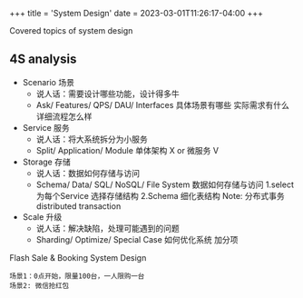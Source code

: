 +++
title = 'System Design'
date = 2023-03-01T11:26:17-04:00
+++

Covered topics of system design
<!--more-->

## 4S analysis
- Scenario 场景
    - 说人话：需要设计哪些功能，设计得多牛
    - Ask/ Features/ QPS/ DAU/ Interfaces
        具体场景有哪些
        实际需求有什么
        详细流程怎么样
- Service 服务
    - 说人话：将大系统拆分为小服务
    - Split/ Application/ Module
        单体架构 X
        or 微服务 V
- Storage 存储
    - 说人话：数据如何存储与访问
    - Schema/ Data/ SQL/ NoSQL/ File System
        数据如何存储与访问
            1.select 为每个Service 选择存储结构
            2.Schema 细化表结构
    Note: 分布式事务distributed transaction
- Scale 升级
    - 说人话：解决缺陷，处理可能遇到的问题
    - Sharding/ Optimize/ Special Case
        如何优化系统
        加分项


Flash Sale & Booking System Design

    场景1：0点开始，限量100台，一人限购一台
    场景2: 微信抢红包














